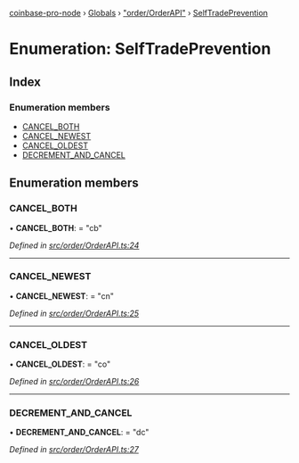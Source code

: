 [coinbase-pro-node](../README.md) › [Globals](../globals.md) › ["order/OrderAPI"](../modules/_order_orderapi_.md) › [SelfTradePrevention](_order_orderapi_.selftradeprevention.md)

# Enumeration: SelfTradePrevention

## Index

### Enumeration members

- [CANCEL_BOTH](_order_orderapi_.selftradeprevention.md#cancel_both)
- [CANCEL_NEWEST](_order_orderapi_.selftradeprevention.md#cancel_newest)
- [CANCEL_OLDEST](_order_orderapi_.selftradeprevention.md#cancel_oldest)
- [DECREMENT_AND_CANCEL](_order_orderapi_.selftradeprevention.md#decrement_and_cancel)

## Enumeration members

### CANCEL_BOTH

• **CANCEL_BOTH**: = "cb"

_Defined in [src/order/OrderAPI.ts:24](https://github.com/bennyn/coinbase-pro-node/blob/2af663b/src/order/OrderAPI.ts#L24)_

---

### CANCEL_NEWEST

• **CANCEL_NEWEST**: = "cn"

_Defined in [src/order/OrderAPI.ts:25](https://github.com/bennyn/coinbase-pro-node/blob/2af663b/src/order/OrderAPI.ts#L25)_

---

### CANCEL_OLDEST

• **CANCEL_OLDEST**: = "co"

_Defined in [src/order/OrderAPI.ts:26](https://github.com/bennyn/coinbase-pro-node/blob/2af663b/src/order/OrderAPI.ts#L26)_

---

### DECREMENT_AND_CANCEL

• **DECREMENT_AND_CANCEL**: = "dc"

_Defined in [src/order/OrderAPI.ts:27](https://github.com/bennyn/coinbase-pro-node/blob/2af663b/src/order/OrderAPI.ts#L27)_
